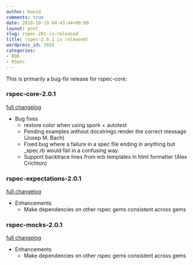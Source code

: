 ```yaml
---
author: David
comments: true
date: 2010-10-19 04:43:44+00:00
layout: post
slug: rspec-201-is-released
title: rspec-2.0.1 is released!
wordpress_id: 2693
categories:
- BDD
- RSpec
---
```


This is primarily a bug-fix release for rspec-core:

### rspec-core-2.0.1

[full changelog](http://github.com/rspec/rspec-core/compare/v2.0.0...v2.0.1)

* Bug fixes
  * restore color when using spork + autotest
  * Pending examples without docstrings render the correct message (Josep M. Bach)
  * Fixed bug where a failure in a spec file ending in anything but _spec.rb would
    fail in a confusing way.
  * Support backtrace lines from erb templates in html formatter (Alex Crichton)

### rspec-expectations-2.0.1

[full changelog](http://github.com/rspec/rspec-expectations/compare/v2.0.0...v2.0.1)

* Enhancements
  * Make dependencies on other rspec gems consistent across gems

### rspec-mocks-2.0.1

[full changelog](http://github.com/rspec/rspec-mocks/compare/v2.0.0...v2.0.1)

* Enhancements
  * Make dependencies on other rspec gems consistent across gems

